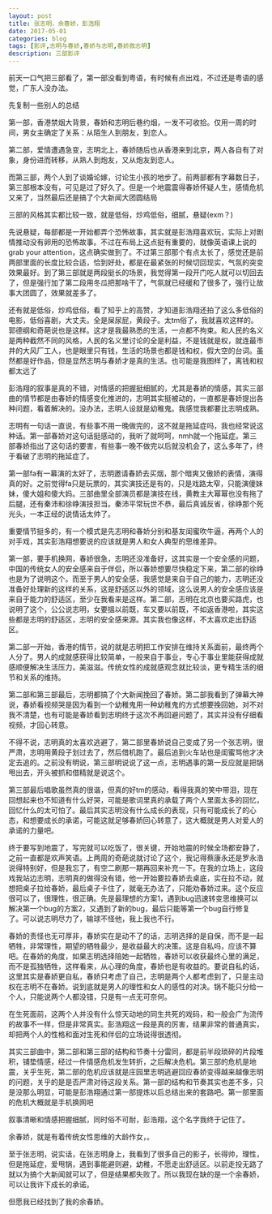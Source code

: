 ```yaml
---
layout: post
title: 张志明，余春娇，彭浩翔
date: 2017-05-01
categories: blog
tags: [影评,志明与春娇,春娇与志明,春娇救志明]
description: 三部影评
---
```


前天一口气把三部看了，第一部没看到粤语，有时候有点出戏，不过还是粤语的感觉，广东人没办法。

先复制一些别人的总结

第一部，香港禁烟大背景，春娇和志明后巷约烟，一发不可收拾。仅用一周的时间，男女主确定了关系：从陌生人到朋友，到恋人。

第二部，爱情遭遇急变，志明北上，春娇随后也从香港来到北京，两人各自有了对象，身份进而转移，从熟人到炮友，又从炮友到恋人。

而第三部，两个人到了谈婚论嫁，讨论生小孩的地步了。前两部都有字幕数日子，第三部根本没有，可见是过了好久了。但是一个地震震得春娇怀疑人生，感情危机又来了，当然最后还是搞了个大新闻大团圆结局

三部的风格其实都比较一致，就是低俗，炒鸡低俗，细腻，悬疑(exm？)

先说悬疑，每部都是一开始都弄个恐怖故事，其实就是彭浩翔喜欢玩，实际上对剧情推动没有卵用的恐怖故事。不过在布局上这点挺有重要的，就像英语课上说的grab your attention，这点确实做到了。不过第三部那个有点太长了，感觉还是前两部里面的长度比较合适，恰到好处，都是在最紧张的时候切回现实，气氛的突变效果最好。到了第三部就是两段挺长的场景，我觉得第一段开门吃人就可以切回去了，但是强行加了第二段用冬瓜把那啥干了，气氛就已经缓和了很多了，强行让故事大团圆了，效果就差多了。

还有就是低俗，炒鸡低俗，看了知乎上的高赞，才知道彭浩翔还拍了这么多低俗的电影，低俗喜剧，大丈夫。全是屎尿屁，黄段子。太tm俗了，我就喜欢这样的。郭德纲和奇葩说也是这样。这才是我最熟悉的生活，一点都不拘束。和人民的名义是两种截然不同的风格，人民的名义里讨论的全是利益，不是钱就是权，就连最市井的大风厂工人，也是眼里只有钱，生活的场景也都是钱和权，假大空的台词。虽然都是好作品，但是显然志明与春娇才是真的生活。也可能是我图样了，离钱和权都太远了

彭浩翔的叙事是真的不错，对情感的把握挺细腻的，尤其是春娇的情感，其实三部曲的情节都是由春娇的情感变化推进的，志明其实挺被动的，一直都是春娇提出各种问题，看着解决的。没办法，志明人设就是幼稚鬼。我感觉我都要比志明成熟。

志明有一句话一直说，有些事不用一晚做完的，这不就是拖延症吗，我也经常说这种话。第一部春娇对这句话挺感动的，我听了就呵呵，nmh就一个拖延症。第三部春娇指出了这句话的要害，有些事一晚不做完以后就没机会了，这么多年了，终于看破了志明的拖延症了。

第一部fa有一幕演的太好了，志明邀请春娇去买烟，那个暗爽又傲娇的表情，演得真的好。之前觉得fa只是玩票的，其实演技还是有的，只是戏路太窄，只能演傻妹妹，傻大姐和傻大妈。三部曲里全部演员都是演技在线，黄教主大幂幂也没有拖了后腿，还有秦沛和徐峥演技担当。秦沛平常玩世不恭，最后真诚反省，徐峥那个死光头，一本正经的说情话太帅了。

重要情节挺多的，有一个模式是先志明和春娇分别和基友闺蜜吹牛逼，再两个人的对手戏，其实彭浩翔想要说的应该就是男人和女人典型的思维差异。

第一部，要手机换网，春娇很急，志明还没准备好，这其实是一个安全感的问题，中国的传统女人的安全感来自于伴侣，所以春娇想要尽快稳定下来，第二部的徐峥也是为了说明这个。而至于男人的安全感，我感觉是来自于自己的能力，志明还没准备好处理新的这样的关系，这是舒适区以外的领域，这么说男人的安全感应该是来自于能力的舒适区，至少在我看来是这样。第二部，志明在北京也要买路虎，也说明了这个，公公说志明，女要搵以前既，车又要以前既，不如返香港啦，其实这些都是志明的舒适区，志明的安全感来源。其实我也像这样，不太喜欢走出舒适区。

第二部一开始，香港的情节，说的就是志明把工作安排在维持关系面前，最终两个人分了。男人的成就感获得比较简单，一般来自于事业，专心于事业里能获得成就感顺便解决生活压力，美滋滋。传统女性的成就感观念就比较淡，更专精生活的细节和关系的维持。

第二部和第三部最后，志明都搞了个大新闻挽回了春娇。第二部我看到了弹幕大神说，春娇看视频哭是因为看到一个幼稚鬼用一种幼稚鬼的方式想要挽回她，对不对我不清楚，也有可能是春娇看到志明终于这次不再回避问题了，其实并没有仔细看视频，才回心转意。

不得不说，志明真的太喜欢逃避了，第二部里春娇说自己变成了另一个张志明，很严肃，志明用黄段子划过去了，然后借机跑了。最后追到火车站也是闺蜜骂他才决定去追的。之前没有明说，第三部明说说了这一点，志明遇事的第一反应就是把锅甩出去，开头被抓和借精就是说这个。

第三部最后唱歌虽然真的很谐，但真的好tm的感动，看得我真的笑中带泪，现在回想起来也不知道有什么好哭，可能是歌词里真的承载了两个人里面太多的回忆，回忆什么的太可怕了。最后其实志明没有什么成长的表现，只有可能成长了的心态，和想要成长的承诺，可能这就足够春娇回心转意了，这大概就是男人对爱人的承诺的力量吧。

终于要写到地震了，写完就可以吃饭了，很关键，开始地震的时候全场都安静了，之前一直都是欢声笑语。上两周的奇葩说就讨论了这个，我记得蔡康永还是罗永浩说得特别好，但是我忘了，有空二刷那一期再回来补充一下。在我的立场上，这段戏我站边志明，志明真的做得没有错，他一开始要拉春娇去桌底，实在拉不动，就想把桌子拉给春娇，最后桌子卡住了，就毫无办法了，只能劝春娇过来。这个反应很可以了，很理性，很正确。先是最理想的方案1，遇到bug迅速转变思维换可以解决第一个bug的方案2，又遇到了新的bug，最后只能等第一个bug自行修复了。可以说志明尽力了，输球不怪他，我上我也不行。

春娇的责怪也无可厚非，春娇实在是动不了的话，志明选择的是自保，而不是一起牺牲，非常理性，期望的牺牲最少，是收益最大的决策。这是自私吗，应该不算吧。在春娇的角度，如果志明选择陪她一起牺牲，春娇可以收获最终心里的满足，而不是孤独牺牲，这样看来，从心理的角度，春娇也是有收益的。要说自私的话，这里其实是春娇更自私，春娇只考虑了自己，志明是两个人都考虑到了，只是主动权在志明不在春娇。说到底就是男人的理性和女人的感性的对决。锅不能只分给一个人，只能说两个人都没错，只是有一点无可奈何。

在生死面前，这两个人并没有什么惊天动地的同生共死的戏码，和一般会广为流传的故事不一样，但是非常真实。彭浩翔这一段是真的厉害，结果非常的普通真实，却把两个人的性格和面对生死和伴侣的立场说得很透彻。

其实三部曲中，第二部和第三部的结构和节奏十分雷同，都是前半段琐碎的片段堆积，铺垫情感，经过一件情感危机发生转折，之后解决危机。第三部的危机是地震，关乎生死，第二部的危机应该就是庄园里志明逃避回应春娇变得越来越像志明的问题，关乎的是是否严肃对待这段关系。第一部的结构和节奏其实也差不多，只是没那么明显，可能是彭浩翔通过第一部提炼以后总结出来的套路吧。第一部里面的危机大概就是手机换网吧

叙事清晰和情感把握细腻，同时俗不可耐，彭浩翔，这个名字我终于记住了。

余春娇，就是有着传统女性思维的大龄作女，。

至于张志明，说实话，在张志明身上，我看到了很多自己的影子，长得帅，理性，但是拖延症，爱甩锅，遇到事能避则避，幼稚，不愿走出舒适区。以前走投无路了就以为搞个大新闻就可以了，但是结果都失败了。所以我现在缺的是一个余春娇，可以让我许下成长的承诺。

但愿我已经找到了我的余春娇。
